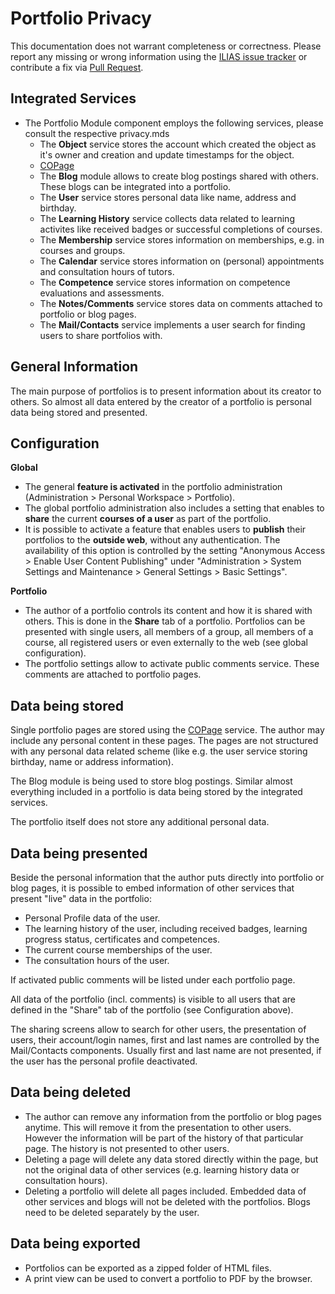 # Portfolio Privacy

This documentation does not warrant completeness or correctness. Please report any
missing or wrong information using the [ILIAS issue tracker](https://mantis.ilias.de)
or contribute a fix via [Pull Request](../../../docs/development/contributing.md#pull-request-to-the-repositories).

## Integrated Services

- The Portfolio Module component employs the following services, please consult the respective privacy.mds
    - The **Object** service stores the account which created the
      object as it's owner and creation and update timestamps for the
      object.
    - [COPage](../../ILIAS/COPage/PRIVACY.md)
    - The **Blog** module allows to create blog postings shared with others. These blogs can be integrated into a portfolio.
    - The **User** service stores personal data like name, address and birthday.
    - The **Learning History** service collects data related to learning activites like received badges or successful completions of courses.
    - The **Membership** service stores information on memberships, e.g. in courses and groups.
    - The **Calendar** service stores information on (personal) appointments and consultation hours of tutors.
    - The **Competence** service stores information on competence evaluations and assessments.
    - The **Notes/Comments** service stores data on comments attached to portfolio or blog pages.
    - The **Mail/Contacts** service implements a user search for finding users to share portfolios with.

## General Information

The main purpose of portfolios is to present information about its creator to others. So almost all data entered by the creator of a portfolio is personal data being stored and presented.

## Configuration

**Global**

- The general **feature is activated** in the portfolio administration (Administration > Personal Workspace > Portfolio).
- The global portfolio administration also includes a setting that enables to **share** the current **courses of a user** as part of the portfolio.
- It is possible to activate a feature that enables users to **publish** their portfolios to the **outside web**, without any authentication. The availability of this option is controlled by the setting "Anonymous Access > Enable User Content Publishing" under "Administration > System Settings and Maintenance > General Settings > Basic Settings".

**Portfolio**

- The author of a portfolio controls its content and how it is shared with others. This is done in the **Share** tab of a portfolio. Portfolios can be presented with single users, all members of a group, all members of a course, all registered users or even externally to the web (see global configuration).
- The portfolio settings allow to activate public comments service. These comments are attached to portfolio pages.

## Data being stored

Single portfolio pages are stored using the [COPage](../../ILIAS/COPage/PRIVACY.md) service. The author may include any personal content in these pages. The pages are not structured with any personal data related scheme (like e.g. the user service storing birthday, name or address information).

The Blog module is being used to store blog postings. Similar almost everything included in a portfolio is data being stored by the integrated services.

The portfolio itself does not store any additional personal data.

## Data being presented

Beside the personal information that the author puts directly into portfolio or blog pages, it is possible to embed information of other services that present "live" data in the portfolio:

- Personal Profile data of the user.
- The learning history of the user, including received badges, learning progress status, certificates and competences.
- The current course memberships of the user.
- The consultation hours of the user.

If activated public comments will be listed under each portfolio page.

All data of the portfolio (incl. comments) is visible to all users that are defined in the "Share" tab of the portfolio (see Configuration above).

The sharing screens allow to search for other users, the presentation of users, their account/login names, first and last names are controlled by the Mail/Contacts components. Usually first and last name are not presented, if the user has the personal profile deactivated.

## Data being deleted

- The author can remove any information from the portfolio or blog pages anytime. This will remove it from the presentation to other users. However the information will be part of the history of that particular page. The history is not presented to other users.
- Deleting a page will delete any data stored directly within the page, but not the original data of other services (e.g. learning history data or consultation hours).
- Deleting a portfolio will delete all pages included. Embedded data of other services and blogs will not be deleted with the portfolios. Blogs need to be deleted separately by the user.

## Data being exported

- Portfolios can be exported as a zipped folder of HTML files.
- A print view can be used to convert a portfolio to PDF by the browser.

